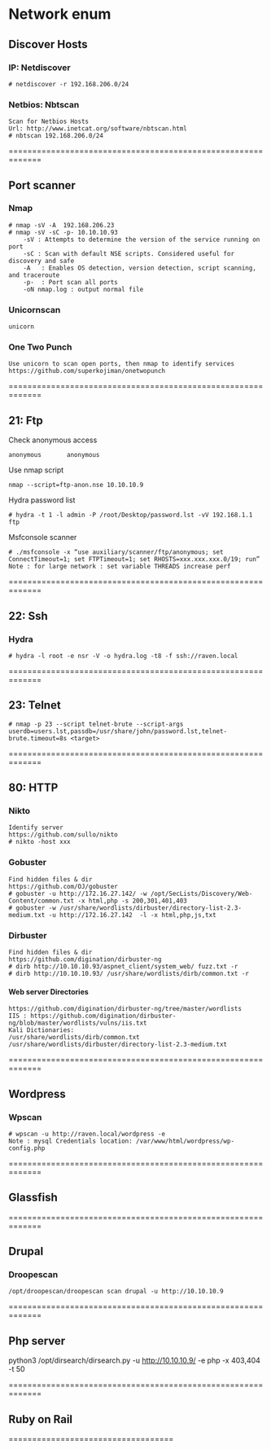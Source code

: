 # Network enum


## Discover Hosts
### IP: Netdiscover
    # netdiscover -r 192.168.206.0/24


### Netbios: Nbtscan
    Scan for Netbios Hosts
    Url: http://www.inetcat.org/software/nbtscan.html
    # nbtscan 192.168.206.0/24




=============================================================
## Port scanner
### Nmap
    # nmap -sV -A  192.168.206.23
    # nmap -sV -sC -p- 10.10.10.93
        -sV : Attempts to determine the version of the service running on port
        -sC : Scan with default NSE scripts. Considered useful for discovery and safe
        -A   : Enables OS detection, version detection, script scanning, and traceroute
        -p-  : Port scan all ports
        -oN nmap.log : output normal file
          

### Unicornscan 
    unicorn

### One Two Punch
    Use unicorn to scan open ports, then nmap to identify services
    https://github.com/superkojiman/onetwopunch


=============================================================
## 21: Ftp

Check anonymous access
````
anonymous       anonymous
````

Use nmap script
````
nmap --script=ftp-anon.nse 10.10.10.9
````

Hydra password list
````
# hydra -t 1 -l admin -P /root/Desktop/password.lst -vV 192.168.1.1 ftp
````

Msfconsole scanner
````
# ./msfconsole -x “use auxiliary/scanner/ftp/anonymous; set ConnectTimeout=1; set FTPTimeout=1; set RHOSTS=xxx.xxx.xxx.0/19; run”
Note : for large network : set variable THREADS increase perf
````
    

    

=============================================================
## 22: Ssh
### Hydra
    # hydra -l root -e nsr -V -o hydra.log -t8 -f ssh://raven.local


=============================================================
## 23: Telnet
    # nmap -p 23 --script telnet-brute --script-args userdb=users.lst,passdb=/usr/share/john/password.lst,telnet-brute.timeout=8s <target>


=============================================================

## 80: HTTP

### Nikto
    Identify server
    https://github.com/sullo/nikto
    # nikto -host xxx

### Gobuster
    Find hidden files & dir
    https://github.com/OJ/gobuster
    # gobuster -u http://172.16.27.142/ -w /opt/SecLists/Discovery/Web-Content/common.txt -x html,php -s 200,301,401,403
    # gobuster -w /usr/share/wordlists/dirbuster/directory-list-2.3-medium.txt -u http://172.16.27.142  -l -x html,php,js,txt


### Dirbuster
    Find hidden files & dir
    https://github.com/digination/dirbuster-ng
    # dirb http://10.10.10.93/aspnet_client/system_web/ fuzz.txt -r
    # dirb http://10.10.10.93/ /usr/share/wordlists/dirb/common.txt -r


#### Web server Directories
    https://github.com/digination/dirbuster-ng/tree/master/wordlists
    IIS : https://github.com/digination/dirbuster-ng/blob/master/wordlists/vulns/iis.txt
    Kali Dictionaries:
    /usr/share/wordlists/dirb/common.txt
    /usr/share/wordlists/dirbuster/directory-list-2.3-medium.txt


=============================================================

## Wordpress
### Wpscan
    # wpscan -u http://raven.local/wordpress -e
    Note : mysql Credentials location: /var/www/html/wordpress/wp-config.php

=============================================================

## Glassfish

=============================================================

## Drupal
### Droopescan
    /opt/droopescan/droopescan scan drupal -u http://10.10.10.9

=============================================================

## Php server
   python3 /opt/dirsearch/dirsearch.py -u http://10.10.10.9/ -e php -x 403,404 -t 50


=============================================================

## Ruby on Rail


===================================



